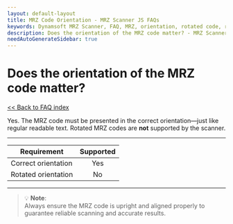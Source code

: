 ```yaml
---
layout: default-layout
title: MRZ Code Orientation - MRZ Scanner JS FAQs
keywords: Dynamsoft MRZ Scanner, FAQ, MRZ, orientation, rotated code, readability
description: Does the orientation of the MRZ code matter? - MRZ Scanner JS FAQs.
needAutoGenerateSidebar: true
---
```


# Does the orientation of the MRZ code matter?

[<< Back to FAQ index](index.md)

Yes. The MRZ code must be presented in the correct orientation—just like regular readable text. Rotated MRZ codes are **not** supported by the scanner.

---

| **Requirement**           | **Supported** |
|--------------------------|:-------------:|
| Correct orientation      | Yes           |
| Rotated orientation      | No            |

---

> 💡 **Note**:  
> Always ensure the MRZ code is upright and aligned properly to guarantee reliable scanning and accurate results.
